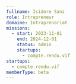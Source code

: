 ```yaml
---
fullname: Isidore Sanz
role: Intrapreneur
domaine: Intraprenariat
missions:
  - start: 2023-11-01
    end: 2024-12-01
    status: admin
    startups:
      - compte.rendu.vif
startups:
  - compte.rendu.vif
memberType: beta
---
```

